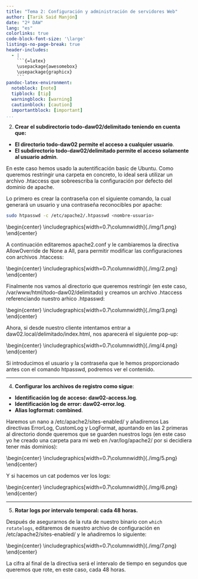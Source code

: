 ```yaml
---
title: "Tema 2: Configuración y administración de servidores Web"
author: [Tarik Said Manjón]
date: "2º DAW"
lang: "es"
colorlinks: true
code-block-font-size: '\large'
listings-no-page-break: true
header-includes:
  - |
    ```{=latex}
    \usepackage{awesomebox}
    \usepackage{graphicx}
    ```
pandoc-latex-environment:
  noteblock: [note]
  tipblock: [tip]
  warningblock: [warning]
  cautionblock: [caution]
  importantblock: [important]
...
```


2. **Crear el subdirectorio todo-daw02/delimitado teniendo en cuenta que:**

- **El directorio todo-daw02 permite el acceso a cualquier usuario**.
- **El subdirectorio todo-daw02/delimitado permite el acceso solamente al usuario admin**.

En este caso hemos usado la autentificación basic de Ubuntu. Como queremos restringir una carpeta en concreto, lo ideal será utilizar un archivo .htaccess que sobreescriba la configuración por defecto del dominio de apache.

Lo primero es crear la contraseña con el siguiente comando, la cual generará un usuario y una contraseña reconocibles por apache:

```bash
sudo htpasswd -c /etc/apache2/.htpasswd <nombre-usuario>
```

\begin{center}
\includegraphics[width=0.7\columnwidth]{./img/1.png}
\end{center}

A continuación editaremos apache2.conf y le cambiaremos la directiva AllowOverride de None a All, para permitir modificar las configuraciones con archivos .htaccess:

\begin{center}
\includegraphics[width=0.7\columnwidth]{./img/2.png}
\end{center}

Finalmente nos vamos al directorio que queremos restringir (en este caso, /var/www/html/todo-daw02/delimitado) y creamos un archivo .htaccess referenciando nuestro arhico .htpasswd:

\begin{center}
\includegraphics[width=0.7\columnwidth]{./img/3.png}
\end{center}

Ahora, si desde nuestro cliente intentamos entrar a daw02.local/delimitado/index.html, nos aparecerá el siguiente pop-up:

\begin{center}
\includegraphics[width=0.7\columnwidth]{./img/4.png}
\end{center}

Si introducimos el usuario y la contraseña que le hemos proporcionado antes con el comando htpasswd, podremos ver el contenido.

---

4. **Configurar los archivos de registro como sigue**:

- **Identificación log de acceso: daw02-access.log**.
- **Identificación log de error: daw02-error.log**.
- **Alias logformat: combined**.

Haremos un nano a /etc/apache2/sites-enabled/<nuestro-sitio> y añadiremos Las directivas ErrorLog, CustomLog y LogFormat, apuntando en las 2 primeras al directorio donde queremos que se guarden nuestros logs (en este caso yo he creado una carpeta para mi web en /var/log/apache2/ por si decidiera tener más dominios):

\begin{center}
\includegraphics[width=0.7\columnwidth]{./img/5.png}
\end{center}

Y si hacemos un cat podemos ver los logs:

\begin{center}
\includegraphics[width=0.7\columnwidth]{./img/6.png}
\end{center}

---

5. **Rotar logs por intervalo temporal: cada 48 horas.**

Después de asegurarnos de la ruta de nuestro binario con `which rotatelogs`, editaremos de nuestro archivo de configuración en /etc/apache2/sites-enabled/<nuestra-web> y le añadiremos lo siguiente:

\begin{center}
\includegraphics[width=0.7\columnwidth]{./img/7.png}
\end{center}

La cifra al final de la directiva será el intervalo de tiempo en segundos que queremos que rote, en este caso, cada 48 horas.
